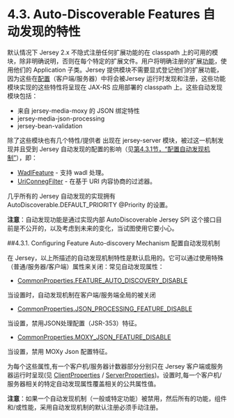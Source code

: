 4.3. Auto-Discoverable Features 自动发现的特性
========================

默认情况下 Jersey 2.x 不隐式注册任何扩展功能的在 classpath 上的可用的模块，除非明确说明，否则在每个特定的扩展文件。用户将明确注册的扩展[功能](http://jax-rs-spec.java.net/nonav/$%7Bjaxrs.api.version%7D/apidocs/javax/ws/rs/core/Feature.html)，使用他们的 Application 子类。Jersey 提供模块不需要显式登记他们的扩展功能，因为这些在[配置](http://jax-rs-spec.java.net/nonav/$%7Bjaxrs.api.version%7D/apidocs/javax/ws/rs/core/Configuration.html)（客户端/服务器）中将会被Jersey 运行时发现和注册，这些功能模块实现的这些特性将呈现在 JAX-RS 应用部署的 classpath 上。这些自动发现模块包括：

* 来自 jersey-media-moxy 的 JSON 绑定特性
* jersey-media-json-processing
* jersey-bean-validation

除了这些模块也有几个特性/提供者 出现在 jersey-server 模块，被过这一机制发现并且受到 Jersey 自动发现的配置的影响（见[第4.3.1节，“配置自动发现机制”](https://jersey.java.net/documentation/latest/deployment.html#deployment.autodiscovery.config)），即：

* [WadlFeature](https://jersey.java.net/apidocs/2.16/jersey/org/glassfish/jersey/server/wadl/WadlFeature.html) - 支持 wadl 处理。
* [UriConnegFilter](https://jersey.java.net/apidocs/2.16/jersey/org/glassfish/jersey/server/filter/UriConnegFilter.html) - 在基于 URI 内容协商的过滤器。

几乎所有的 Jersey 自动发现的实现拥有  AutoDiscoverable.DEFAULT_PRIORITY @Priority 的设置。

**注意**：自动发现功能是通过实现内部 AutoDiscoverable Jersey SPI 这个接口目前是不公开的，以及考虑到未来的变化，当试图使用它要小心。

##4.3.1. Configuring Feature Auto-discovery Mechanism 配置自动发现机制

在 Jersey，以上所描述的自动发现机制特性是默认启用的。它可以通过使用特殊（普通/服务器/客户端）属性来关闭：常见自动发现属性：

* [CommonProperties.FEATURE_AUTO_DISCOVERY_DISABLE](https://jersey.java.net/apidocs/2.16/jersey/org/glassfish/jersey/CommonProperties.html#FEATURE_AUTO_DISCOVERY_DISABLE)

当设置时，自动发现机制在客户端/服务端全局的被关闭

* [CommonProperties.JSON_PROCESSING_FEATURE_DISABLE](https://jersey.java.net/apidocs/2.16/jersey/org/glassfish/jersey/CommonProperties.html#JSON_PROCESSING_FEATURE_DISABLE)

当设置，禁用JSON处理配置（JSR-353）特征。

* [CommonProperties.MOXY_JSON_FEATURE_DISABLE](https://jersey.java.net/apidocs/2.16/jersey/org/glassfish/jersey/CommonProperties.html#MOXY_JSON_FEATURE_DISABLE)

当设置，禁用 MOXy Json 配置特征。

为每个这些属性,有一个客户机/服务器计数器部分分别只在 Jersey 客户端或服务器运行时呈现(见 [ClientProperties](https://jersey.java.net/apidocs/2.16/jersey/org/glassfish/jersey/client/ClientProperties.html) / [ServerProperties](https://jersey.java.net/apidocs/2.16/jersey/org/glassfish/jersey/server/ServerProperties.html))。设置时,每一个客户机/服务器相关的特定自动发现属性覆盖相关的公共属性值。

**注意**：如果一个自动发现机制（一般或特定功能）被禁用，然后所有的功能，组件和/或性能，采用自动发现机制的默认注册必须手动注册。
